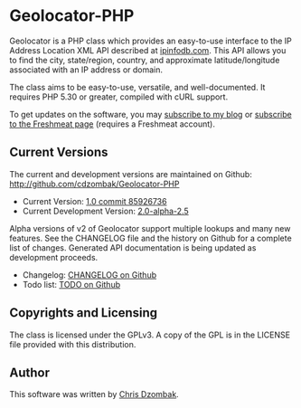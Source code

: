 # Geolocator-PHP #
Geolocator is a PHP class which provides an easy-to-use interface to the IP Address Location XML API described at [ipinfodb.com](http://ipinfodb.com/ip_location_api.php). This API allows you to find the city, state/region, country, and approximate latitude/longitude associated with an IP address or domain.

The class aims to be easy-to-use, versatile, and well-documented. It requires PHP 5.30 or greater, compiled with cURL support.

To get updates on the software, you may [subscribe to my blog](http://chris.dzombak.name/a/category/geolocator-php/) or [subscribe to the Freshmeat page](http://freshmeat.net/projects/ipgeolocation-php-class) (requires a Freshmeat account).

## Current Versions ##
The current and development versions are maintained on Github: http://github.com/cdzombak/Geolocator-PHP

* Current Version: [1.0 commit 85926736](http://github.com/cdzombak/Geolocator-PHP/commit/859267360aeb3a7012b1158c3812f4dbabb610fa)
* Current Development Version: [2.0-alpha-2.5](http://github.com/cdzombak/Geolocator-PHP/tree/2.0-a2.5)

Alpha versions of v2 of Geolocator support multiple lookups and many new features. See the CHANGELOG file and the history on Github for a complete list of changes. Generated API documentation is being updated as development proceeds.

* Changelog: [CHANGELOG on Github](http://github.com/cdzombak/Geolocator-PHP/blob/master/CHANGELOG)
* Todo list: [TODO on Github](http://github.com/cdzombak/Geolocator-PHP/blob/master/TODO)

## Copyrights and Licensing ##
The class is licensed under the GPLv3.  A copy of the GPL is in the LICENSE file provided with this distribution.

## Author ##
This software was written by [Chris Dzombak](http://chris.dzombak.name).
